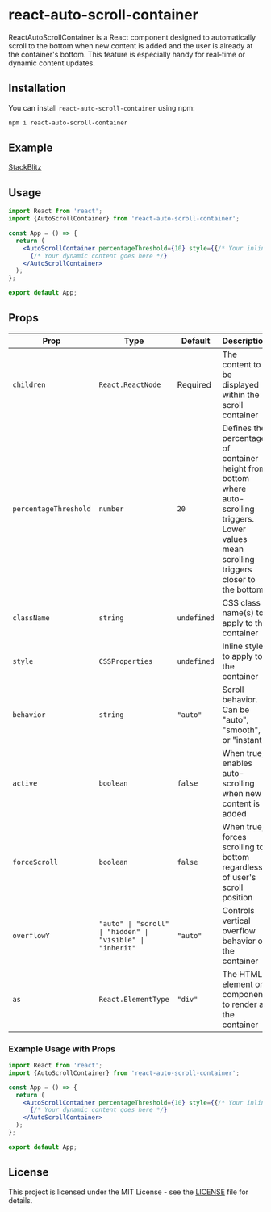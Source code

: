 # react-auto-scroll-container

ReactAutoScrollContainer is a React component designed to automatically scroll to the bottom when new content is added and the user is already at the container's bottom. This feature is especially handy for real-time or dynamic content updates.

## Installation

You can install `react-auto-scroll-container` using npm:

```bash
npm i react-auto-scroll-container
```

## Example

[StackBlitz](https://stackblitz.com/edit/stackblitz-starters-jklubu?file=src%2FApp.tsx)

## Usage

```jsx
import React from 'react';
import {AutoScrollContainer} from 'react-auto-scroll-container';

const App = () => {
  return (
    <AutoScrollContainer percentageThreshold={10} style={{/* Your inline styles goes here */}} className="Your css classes goes here">
      {/* Your dynamic content goes here */}
    </AutoScrollContainer>
  );
};

export default App;
```

## Props

| Prop | Type | Default | Description |
|------|------|---------|-------------|
| `children` | `React.ReactNode` | Required | The content to be displayed within the scroll container |
| `percentageThreshold` | `number` | `20` | Defines the percentage of container height from bottom where auto-scrolling triggers. Lower values mean scrolling triggers closer to the bottom |
| `className` | `string` | `undefined` | CSS class name(s) to apply to the container |
| `style` | `CSSProperties` | `undefined` | Inline styles to apply to the container |
| `behavior` | `string` | `"auto"` | Scroll behavior. Can be "auto", "smooth", or "instant" |
| `active` | `boolean` | `false` | When true, enables auto-scrolling when new content is added |
| `forceScroll` | `boolean` | `false` | When true, forces scrolling to bottom regardless of user's scroll position |
| `overflowY` | `"auto" \| "scroll" \| "hidden" \| "visible" \| "inherit"` | `"auto"` | Controls vertical overflow behavior of the container |
| `as` | `React.ElementType` | `"div"` | The HTML element or component to render as the container |

### Example Usage with Props

```jsx
import React from 'react';
import {AutoScrollContainer} from 'react-auto-scroll-container';

const App = () => {
  return (
    <AutoScrollContainer percentageThreshold={10} style={{/* Your inline styles goes here */}} className="Your css classes goes here">
      {/* Your dynamic content goes here */}
    </AutoScrollContainer>
  );
};

export default App;
```

## License

This project is licensed under the MIT License - see the [LICENSE](LICENSE) file for details.
